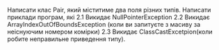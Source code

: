 Написати клас Pair, який міститиме два поля різних типів.
Написати приклади програм, які
2.1 Викидає NullPointerException
2.2 Викидає ArrayIndexOutOfBoundsException (коли ви запитуєте з масиву за неіснуючим номером комірки)
2.3 Викидає ClassCastExcetpion(коли робите неправильне приведення типу).

